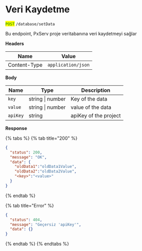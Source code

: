 # Veri Kaydetme

<mark style="color:green;">`POST`</mark> `/database/setData`

Bu endpoint, PxServ proje veritabanına veri kaydetmeyi sağlar

**Headers**

| Name         | Value              |
| ------------ | ------------------ |
| Content-Type | `application/json` |

**Body**

| Name     | Type             | Description           |
| -------- | ---------------- | --------------------- |
| `key`    | string \| number | Key of the data       |
| `value`  | string \| number | value of the data     |
| `apiKey` | string           | apiKey of the project |

**Response**

{% tabs %}
{% tab title="200" %}
```json
{
  "status": 200,
  "message": "OK",
  "data": {
    "oldData1":"oldData1Value",
    "oldData2":"oldData2Value",
    "<key>":"<value>"
  }
}
```
{% endtab %}

{% tab title="Error" %}
```json
{
  "status": 404,
  "message": "Geçersiz 'apiKey'",
  "data": {}
}
```
{% endtab %}
{% endtabs %}
